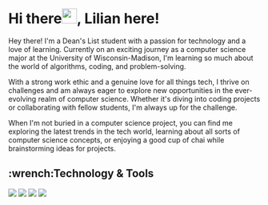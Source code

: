 <h1> Hi there<img src="https://raw.githubusercontent.com/MartinHeinz/MartinHeinz/master/wave.gif" width="30px">, Lilian here!</h1>


Hey there! I'm a Dean's List student with a passion for technology and a love of learning. Currently on an exciting journey as a computer science major at the University of Wisconsin-Madison, I'm learning so much about the world of algorithms, coding, and problem-solving.

With a strong work ethic and a genuine love for all things tech, I thrive on challenges and am always eager to explore new opportunities in the ever-evolving realm of computer science. Whether it's diving into coding projects or collaborating with fellow students, I'm always up for the challenge.

When I'm not buried in a computer science project, you can find me exploring the latest trends in the tech world, learning about all sorts of computer science concepts, or enjoying a good cup of chai while brainstorming ideas for projects.

<h2>:wrench:Technology & Tools</h2>

![](https://img.shields.io/badge/OS-Windows-informational?style=flat&logo=<>&logoColor=white&color=b195d2)
![](https://img.shields.io/badge/Editor-Eclipse-informational?style=flat&logo=<>&logoColor=white&color=b195d2)
![](https://img.shields.io/badge/Editor-Intellij_IDEA-informational?style=flat&logo=<>&logoColor=white&color=b195d2)
![](https://img.shields.io/badge/Code-Java-informational?style=flat&logo=<>&logoColor=white&color=b195d2)



<!--
**Lilian4441/Lilian4441** is a ✨ _special_ ✨ repository because its `README.md` (this file) appears on your GitHub profile.

Here are some ideas to get you started:

- 🔭 I’m currently working on ...
- 🌱 I’m currently learning ...
- 👯 I’m looking to collaborate on ...
- 🤔 I’m looking for help with ...
- 💬 Ask me about ...
- 📫 How to reach me: ...
- 😄 Pronouns: ...
- ⚡ Fun fact: ...
-->
